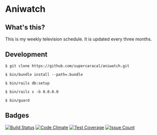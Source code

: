 # Aniwatch

## What's this?

This is my weekly television schedule. It is updated every three months.

## Development

```
$ git clone https://github.com/supercaracal/aniwatch.git
```

```
$ bin/bundle install --path=.bundle
```

```
$ bin/rails db:setup
```

```
$ bin/rails s -b 0.0.0.0
```

```
$ bin/guard
```

## Badges

[![Build Status](https://travis-ci.org/supercaracal/aniwatch2.svg?branch=master)](https://travis-ci.org/supercaracal/aniwatch2)
[![Code Climate](https://codeclimate.com/github/supercaracal/aniwatch2/badges/gpa.svg)](https://codeclimate.com/github/supercaracal/aniwatch2)
[![Test Coverage](https://codeclimate.com/github/supercaracal/aniwatch2/badges/coverage.svg)](https://codeclimate.com/github/supercaracal/aniwatch2/coverage)
[![Issue Count](https://codeclimate.com/github/supercaracal/aniwatch2/badges/issue_count.svg)](https://codeclimate.com/github/supercaracal/aniwatch2)
